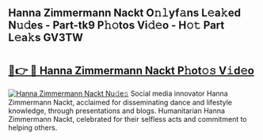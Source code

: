 ## Hanna Zimmermann Nackt O𝚗𝚕yf𝚊ns L𝚎a𝚔ed N𝚞𝚍es - Part-tk9 P𝚑𝚘tos Vi𝚍𝚎o - H𝚘𝚝 Part L𝚎a𝚔s GV3TW

# <h2><a href="http://kf7yx1.oniu.top/?m=Hanna+Zimmermann+Nackt">🔗👉 🔴 Hanna Zimmermann Nackt P𝚑ot𝚘𝚜 V𝚒d𝚎o</a></h2>

[![Hanna Zimmermann Nackt Nu𝚍e𝚜](https://i.imgur.com/0qMVB7G.gif)](http://kf7yx1.oniu.top/?m=Hanna+Zimmermann+Nackt)
Social media innovator Hanna Zimmermann Nackt, acclaimed for disseminating dance and lifestyle knowledge, through presentations and blogs. Humanitarian Hanna Zimmermann Nackt, celebrated for their selfless acts and commitment to helping others.  
